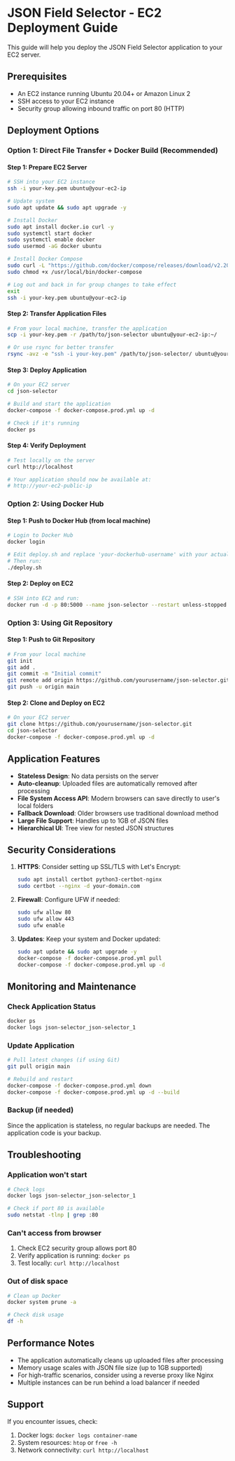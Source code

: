 # JSON Field Selector - EC2 Deployment Guide

This guide will help you deploy the JSON Field Selector application to your EC2 server.

## Prerequisites

- An EC2 instance running Ubuntu 20.04+ or Amazon Linux 2
- SSH access to your EC2 instance
- Security group allowing inbound traffic on port 80 (HTTP)

## Deployment Options

### Option 1: Direct File Transfer + Docker Build (Recommended)

#### Step 1: Prepare EC2 Server
```bash
# SSH into your EC2 instance
ssh -i your-key.pem ubuntu@your-ec2-ip

# Update system
sudo apt update && sudo apt upgrade -y

# Install Docker
sudo apt install docker.io curl -y
sudo systemctl start docker
sudo systemctl enable docker
sudo usermod -aG docker ubuntu

# Install Docker Compose
sudo curl -L "https://github.com/docker/compose/releases/download/v2.20.0/docker-compose-$(uname -s)-$(uname -m)" -o /usr/local/bin/docker-compose
sudo chmod +x /usr/local/bin/docker-compose

# Log out and back in for group changes to take effect
exit
ssh -i your-key.pem ubuntu@your-ec2-ip
```

#### Step 2: Transfer Application Files
```bash
# From your local machine, transfer the application
scp -i your-key.pem -r /path/to/json-selector ubuntu@your-ec2-ip:~/

# Or use rsync for better transfer
rsync -avz -e "ssh -i your-key.pem" /path/to/json-selector/ ubuntu@your-ec2-ip:~/json-selector/
```

#### Step 3: Deploy Application
```bash
# On your EC2 server
cd json-selector

# Build and start the application
docker-compose -f docker-compose.prod.yml up -d

# Check if it's running
docker ps
```

#### Step 4: Verify Deployment
```bash
# Test locally on the server
curl http://localhost

# Your application should now be available at:
# http://your-ec2-public-ip
```

### Option 2: Using Docker Hub

#### Step 1: Push to Docker Hub (from local machine)
```bash
# Login to Docker Hub
docker login

# Edit deploy.sh and replace 'your-dockerhub-username' with your actual username
# Then run:
./deploy.sh
```

#### Step 2: Deploy on EC2
```bash
# SSH into EC2 and run:
docker run -d -p 80:5000 --name json-selector --restart unless-stopped your-dockerhub-username/json-selector:latest
```

### Option 3: Using Git Repository

#### Step 1: Push to Git Repository
```bash
# From your local machine
git init
git add .
git commit -m "Initial commit"
git remote add origin https://github.com/yourusername/json-selector.git
git push -u origin main
```

#### Step 2: Clone and Deploy on EC2
```bash
# On your EC2 server
git clone https://github.com/yourusername/json-selector.git
cd json-selector
docker-compose -f docker-compose.prod.yml up -d
```

## Application Features

- **Stateless Design**: No data persists on the server
- **Auto-cleanup**: Uploaded files are automatically removed after processing
- **File System Access API**: Modern browsers can save directly to user's local folders
- **Fallback Download**: Older browsers use traditional download method
- **Large File Support**: Handles up to 1GB of JSON files
- **Hierarchical UI**: Tree view for nested JSON structures

## Security Considerations

1. **HTTPS**: Consider setting up SSL/TLS with Let's Encrypt:
   ```bash
   sudo apt install certbot python3-certbot-nginx
   sudo certbot --nginx -d your-domain.com
   ```

2. **Firewall**: Configure UFW if needed:
   ```bash
   sudo ufw allow 80
   sudo ufw allow 443
   sudo ufw enable
   ```

3. **Updates**: Keep your system and Docker updated:
   ```bash
   sudo apt update && sudo apt upgrade -y
   docker-compose -f docker-compose.prod.yml pull
   docker-compose -f docker-compose.prod.yml up -d
   ```

## Monitoring and Maintenance

### Check Application Status
```bash
docker ps
docker logs json-selector_json-selector_1
```

### Update Application
```bash
# Pull latest changes (if using Git)
git pull origin main

# Rebuild and restart
docker-compose -f docker-compose.prod.yml down
docker-compose -f docker-compose.prod.yml up -d --build
```

### Backup (if needed)
Since the application is stateless, no regular backups are needed. The application code is your backup.

## Troubleshooting

### Application won't start
```bash
# Check logs
docker logs json-selector_json-selector_1

# Check if port 80 is available
sudo netstat -tlnp | grep :80
```

### Can't access from browser
1. Check EC2 security group allows port 80
2. Verify application is running: `docker ps`
3. Test locally: `curl http://localhost`

### Out of disk space
```bash
# Clean up Docker
docker system prune -a

# Check disk usage
df -h
```

## Performance Notes

- The application automatically cleans up uploaded files after processing
- Memory usage scales with JSON file size (up to 1GB supported)
- For high-traffic scenarios, consider using a reverse proxy like Nginx
- Multiple instances can be run behind a load balancer if needed

## Support

If you encounter issues, check:
1. Docker logs: `docker logs container-name`
2. System resources: `htop` or `free -h`
3. Network connectivity: `curl http://localhost`

